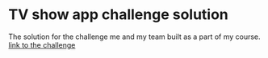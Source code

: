 # TV show app challenge solution
 
 The solution for the challenge me and my team built as a part of my course. \
 [link to the challenge](https://github.com/suvelocity/TV-shows-challenge)
